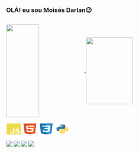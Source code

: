 ### OLÁ! eu sou Moisés Darlan😉

##

<a href="https://github.com/anuraghazra/github-readme-stats">
  <img height=250 width=42% align="center" src="https://github-readme-stats.vercel.app/api?username=MOISES-DARLAN&theme=tokyonight" />
</a>

<a href="https://github.com/anuraghazra/convoychat">
  <img height=180 width=50% align="center" src="https://github-readme-stats.vercel.app/api/top-langs/?username=MOISES-DARLAN&layout=compact&theme=tokyonight" />
</a>  

<div style="display: inline_block"><br>
  <img align="center" alt="moises-js" height="30" width="40" src="https://raw.githubusercontent.com/devicons/devicon/master/icons/javascript/javascript-plain.svg">
  <img align="center" alt="moises-html" height="30" width="40" src="https://raw.githubusercontent.com/devicons/devicon/master/icons/html5/html5-original.svg">
  <img align="center" alt="moises-css" height="30" width="40" src="https://raw.githubusercontent.com/devicons/devicon/master/icons/css3/css3-original.svg">
  <img align="center" alt="moises-python" height="30" width="40" src="https://raw.githubusercontent.com/devicons/devicon/master/icons/python/python-original.svg">
</div>

<div><br> 
  <a href="https://instagram.com/moisesdarlan.oficial" target="_blank"><img src="https://img.shields.io/badge/-Instagram-%23E4405F?style=for-the-badge&logo=instagram&logoColor=white" target="_blank"></a>
  <a href = "moisesdarlan440@gmail.com"><img src="https://img.shields.io/badge/-Gmail-%23333?style=for-the-badge&logo=gmail&logoColor=white" target="_blank"></a>
  <a href="https://www.linkedin.com/in/moises-darlan-0a027a1a5/" target="_blank"><img src="https://img.shields.io/badge/-LinkedIn-%230077B5?style=for-the-badge&logo=linkedin&logoColor=white" target="_blank"></a> 
  <a href="https://wa.me/+55699969-7434" target="_blank"><img src="https://img.shields.io/badge/WhatsApp-25D366?style=for-the-badge&logo=whatsapp&logoColor=white" target="_blank"></a> 

  
</div>
